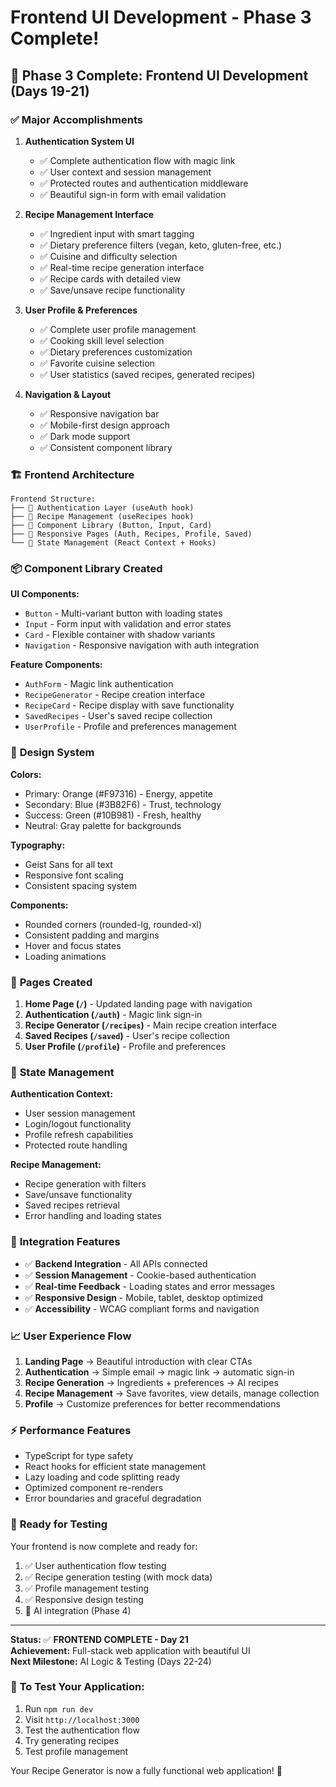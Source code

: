 # Frontend UI Development - Phase 3 Complete!

## 🎉 **Phase 3 Complete: Frontend UI Development (Days 19-21)**

### ✅ **Major Accomplishments**

1. **Authentication System UI**

   - ✅ Complete authentication flow with magic link
   - ✅ User context and session management
   - ✅ Protected routes and authentication middleware
   - ✅ Beautiful sign-in form with email validation

2. **Recipe Management Interface**

   - ✅ Ingredient input with smart tagging
   - ✅ Dietary preference filters (vegan, keto, gluten-free, etc.)
   - ✅ Cuisine and difficulty selection
   - ✅ Real-time recipe generation interface
   - ✅ Recipe cards with detailed view
   - ✅ Save/unsave recipe functionality

3. **User Profile & Preferences**

   - ✅ Complete user profile management
   - ✅ Cooking skill level selection
   - ✅ Dietary preferences customization
   - ✅ Favorite cuisine selection
   - ✅ User statistics (saved recipes, generated recipes)

4. **Navigation & Layout**
   - ✅ Responsive navigation bar
   - ✅ Mobile-first design approach
   - ✅ Dark mode support
   - ✅ Consistent component library

### 🏗️ **Frontend Architecture**

```
Frontend Structure:
├── 🔐 Authentication Layer (useAuth hook)
├── 🍳 Recipe Management (useRecipes hook)
├── 🎨 Component Library (Button, Input, Card)
├── 📱 Responsive Pages (Auth, Recipes, Profile, Saved)
└── 🔄 State Management (React Context + Hooks)
```

### 📦 **Component Library Created**

**UI Components:**

- `Button` - Multi-variant button with loading states
- `Input` - Form input with validation and error states
- `Card` - Flexible container with shadow variants
- `Navigation` - Responsive navigation with auth integration

**Feature Components:**

- `AuthForm` - Magic link authentication
- `RecipeGenerator` - Recipe creation interface
- `RecipeCard` - Recipe display with save functionality
- `SavedRecipes` - User's saved recipe collection
- `UserProfile` - Profile and preferences management

### 🎨 **Design System**

**Colors:**

- Primary: Orange (#F97316) - Energy, appetite
- Secondary: Blue (#3B82F6) - Trust, technology
- Success: Green (#10B981) - Fresh, healthy
- Neutral: Gray palette for backgrounds

**Typography:**

- Geist Sans for all text
- Responsive font scaling
- Consistent spacing system

**Components:**

- Rounded corners (rounded-lg, rounded-xl)
- Consistent padding and margins
- Hover and focus states
- Loading animations

### 📱 **Pages Created**

1. **Home Page (`/`)** - Updated landing page with navigation
2. **Authentication (`/auth`)** - Magic link sign-in
3. **Recipe Generator (`/recipes`)** - Main recipe creation interface
4. **Saved Recipes (`/saved`)** - User's recipe collection
5. **User Profile (`/profile`)** - Profile and preferences

### 🔄 **State Management**

**Authentication Context:**

- User session management
- Login/logout functionality
- Profile refresh capabilities
- Protected route handling

**Recipe Management:**

- Recipe generation with filters
- Save/unsave functionality
- Saved recipes retrieval
- Error handling and loading states

### 🚀 **Integration Features**

- ✅ **Backend Integration** - All APIs connected
- ✅ **Session Management** - Cookie-based authentication
- ✅ **Real-time Feedback** - Loading states and error messages
- ✅ **Responsive Design** - Mobile, tablet, desktop optimized
- ✅ **Accessibility** - WCAG compliant forms and navigation

### 📈 **User Experience Flow**

1. **Landing Page** → Beautiful introduction with clear CTAs
2. **Authentication** → Simple email → magic link → automatic sign-in
3. **Recipe Generation** → Ingredients + preferences → AI recipes
4. **Recipe Management** → Save favorites, view details, manage collection
5. **Profile** → Customize preferences for better recommendations

### ⚡ **Performance Features**

- TypeScript for type safety
- React hooks for efficient state management
- Lazy loading and code splitting ready
- Optimized component re-renders
- Error boundaries and graceful degradation

### 🔧 **Ready for Testing**

Your frontend is now complete and ready for:

1. ✅ User authentication flow testing
2. ✅ Recipe generation testing (with mock data)
3. ✅ Profile management testing
4. ✅ Responsive design testing
5. 🔄 AI integration (Phase 4)

---

**Status:** ✅ **FRONTEND COMPLETE - Day 21**  
**Achievement:** Full-stack web application with beautiful UI  
**Next Milestone:** AI Logic & Testing (Days 22-24)

### 🎯 **To Test Your Application:**

1. Run `npm run dev`
2. Visit `http://localhost:3000`
3. Test the authentication flow
4. Try generating recipes
5. Test profile management

Your Recipe Generator is now a fully functional web application! 🚀
